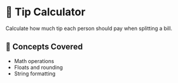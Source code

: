 # 🧮 Tip Calculator

Calculate how much tip each person should pay when splitting a bill.

## 🧠 Concepts Covered
- Math operations
- Floats and rounding
- String formatting
